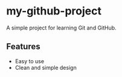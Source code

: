 # my-github-project
A simple project for learning Git and GitHub.

## Features
- Easy to use
- Clean and simple design
